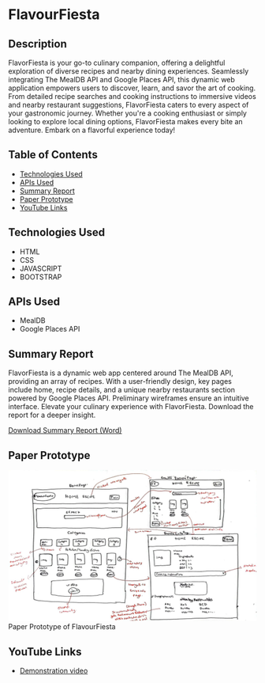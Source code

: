 
# FlavourFiesta


## Description

FlavorFiesta is your go-to culinary companion, offering a delightful exploration of diverse recipes and nearby dining experiences. Seamlessly integrating The MealDB API and Google Places API, this dynamic web application empowers users to discover, learn, and savor the art of cooking. From detailed recipe searches and cooking instructions to immersive videos and nearby restaurant suggestions, FlavorFiesta caters to every aspect of your gastronomic journey. Whether you're a cooking enthusiast or simply looking to explore local dining options, FlavorFiesta makes every bite an adventure. Embark on a flavorful experience today!

## Table of Contents

- [Technologies Used](#technologies-used)
- [APIs Used](#apis-used)
- [Summary Report](#summary-report)
- [Paper Prototype](#paper-prototype)
- [YouTube Links](#youtube-links)


## Technologies Used

- HTML
- CSS
- JAVASCRIPT
- BOOTSTRAP


## APIs Used

- MealDB
- Google Places API

## Summary Report
FlavorFiesta is a dynamic web app centered around The MealDB API, providing an array of recipes. With a user-friendly design, key pages include home, recipe details, and a unique nearby restaurants section powered by Google Places API. Preliminary wireframes ensure an intuitive interface. Elevate your culinary experience with FlavorFiesta. Download the report for a deeper insight.

[Download Summary Report (Word)](/report/Web_Dev_2542659_Summary.docx)

## Paper Prototype
![Paper Prototype Image 1](/Prototype/FlavourFiestaPaperPrototype.jpeg)
Paper Prototype of FlavourFiesta

## YouTube Links

- [Demonstration video ](https://youtu.be/bP96y8MthEU)


